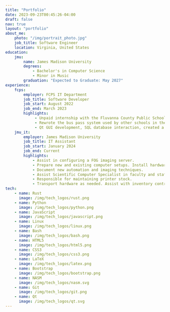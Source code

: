 ```yaml
---
title: "Portfolio"
date: 2023-09-23T00:45:26-04:00
draft: false
nav: true
layout: "portfolio"
about_me:
    photo: "/img/portrait_photo.jpg"
    job_title: Software Engineer
    location: Virginia, United States
education:
    jmu:
        name: James Madison University
        degrees:
            - Bachelor's in Computer Science
            - Minor in Music
        graduation: "Expected to Graduate: May 2027"
experience:
    fcps:
        employer: FCPS IT Department
        job_title: Software Developer
        job_start: August 2022
        job_end: March 2023
        highlights:
             - Unpaid internship with the Fluvanna County Public Schools IT department.
             - Rewrote the bus pass system used by other schools in the school system.
             - Qt GUI development, SQL database interaction, created a maintainable and well-documented codebase.
    jmu_it:
        employer: James Madison University
        job_title: IT Assistant
        job_start: January 2024
        job_end: Current
        highlights:
            - Assist in configuring a FOG imaging server.
            - Prepare new and existing computer setups. Install hardware and software as needed.
            - Document new automation and imaging techniques.
            - Assist Scientific Computer Specialist in faculty and staff PC/software support.
            - Responsible for maintaining printer stock.
            - Transport hardware as needed. Assist with inventory control.
tech:
    - name: Rust
      image: /img/tech_logos/rust.png
    - name: Python
      image: /img/tech_logos/python.png
    - name: JavaScript
      image: /img/tech_logos/javascript.png
    - name: Linux
      image: /img/tech_logos/linux.png
    - name: Bash
      image: /img/tech_logos/bash.png
    - name: HTML5
      image: /img/tech_logos/html5.png
    - name: CSS3
      image: /img/tech_logos/css3.png
    - name: LaTeX
      image: /img/tech_logos/latex.png
    - name: Bootstrap
      image: /img/tech_logos/bootstrap.png
    - name: NASM
      image: /img/tech_logos/nasm.svg
    - name: Git
      image: /img/tech_logos/git.png
    - name: Qt
      image: /img/tech_logos/qt.svg
---
```


